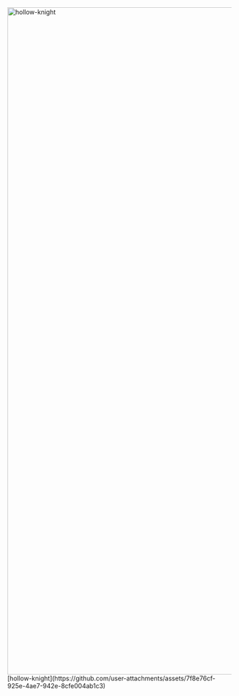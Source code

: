 <img width="2908" height="1500" alt="hollow-knight" src="https://github.com/user-attachments/assets/92269f63-78be-4fc7-9e03-fec6ab6d7e28" />
[hollow-knight](https://github.com/user-attachments/assets/7f8e76cf-925e-4ae7-942e-8cfe004ab1c3)
